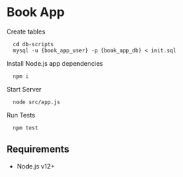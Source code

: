 # Book App

Create tables
```
  cd db-scripts
  mysql -u {book_app_user} -p {book_app_db} < init.sql 
```


Install Node.js app dependencies
```
  npm i
```

Start Server
```
  node src/app.js
```

Run Tests
```
  npm test
```





## Requirements

- Node.js v12+

  